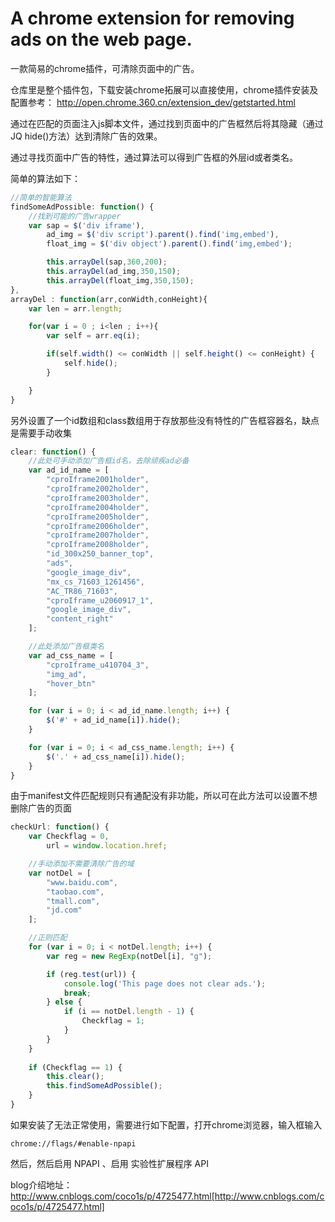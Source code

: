 # A chrome extension for removing ads on the web page.

一款简易的chrome插件，可清除页面中的广告。

仓库里是整个插件包，下载安装chrome拓展可以直接使用，chrome插件安装及配置参考：
http://open.chrome.360.cn/extension_dev/getstarted.html

通过在匹配的页面注入js脚本文件，通过找到页面中的广告框然后将其隐藏（通过JQ hide()方法）达到清除广告的效果。

通过寻找页面中广告的特性，通过算法可以得到广告框的外层id或者类名。

简单的算法如下：
```Javascript
//简单的智能算法
findSomeAdPossible: function() {
	//找到可能的广告wrapper
	var sap = $('div iframe'),
	    ad_img = $('div script').parent().find('img,embed'),
	    float_img = $('div object').parent().find('img,embed');

	    this.arrayDel(sap,360,200);
	    this.arrayDel(ad_img,350,150);
	    this.arrayDel(float_img,350,150);
},
arrayDel : function(arr,conWidth,conHeight){
	var len = arr.length;

	for(var i = 0 ; i<len ; i++){
		var self = arr.eq(i);

		if(self.width() <= conWidth || self.height() <= conHeight) {
			self.hide();
		}

	}
}
```

另外设置了一个id数组和class数组用于存放那些没有特性的广告框容器名，缺点是需要手动收集
```Javascript
clear: function() {
	//此处可手动添加广告框id名，去除顽疾ad必备
	var ad_id_name = [
		"cproIframe2001holder",
		"cproIframe2002holder",
		"cproIframe2003holder",
		"cproIframe2004holder",
		"cproIframe2005holder",
		"cproIframe2006holder",
		"cproIframe2007holder",
		"cproIframe2008holder",
		"id_300x250_banner_top",
		"ads",
		"google_image_div",
		"mx_cs_71603_1261456",
		"AC_TR86_71603",
		"cproIframe_u2060917_1",
		"google_image_div",
		"content_right"
	];

	//此处添加广告框类名
	var ad_css_name = [
		"cproIframe_u410704_3",
		"img_ad",
		"hover_btn"
	];

	for (var i = 0; i < ad_id_name.length; i++) {
		$('#' + ad_id_name[i]).hide();
	}

	for (var i = 0; i < ad_css_name.length; i++) {
		$('.' + ad_css_name[i]).hide();
	}
}
```

由于manifest文件匹配规则只有通配没有非功能，所以可在此方法可以设置不想删除广告的页面
```javascript
checkUrl: function() {
	var Checkflag = 0,
		url = window.location.href;

	//手动添加不需要清除广告的域
	var notDel = [
		"www.baidu.com",
		"taobao.com",
		"tmall.com",
		"jd.com"
	];

	//正则匹配
	for (var i = 0; i < notDel.length; i++) {
		var reg = new RegExp(notDel[i], "g");

		if (reg.test(url)) {
			console.log('This page does not clear ads.');
			break;
		} else {
			if (i == notDel.length - 1) {
				Checkflag = 1;
			}
		}
	}
	
	if (Checkflag == 1) {
		this.clear();
		this.findSomeAdPossible();
	}
}
```

如果安装了无法正常使用，需要进行如下配置，打开chrome浏览器，输入框输入
```
chrome://flags/#enable-npapi
```
然后，然后启用 NPAPI 、启用 实验性扩展程序 API

blog介绍地址：http://www.cnblogs.com/coco1s/p/4725477.html[http://www.cnblogs.com/coco1s/p/4725477.html]
